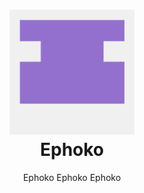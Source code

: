 <h1 align="center">
  <a href="https://www.google.ca" title="Ephoko">
    <img alt="Ephoko logo" src="./assets/logo.png" width="200px" height="200px"/>
  </a>
  <br />
  Ephoko
</h1>

<p align="center">
  Ephoko Ephoko Ephoko
</p>